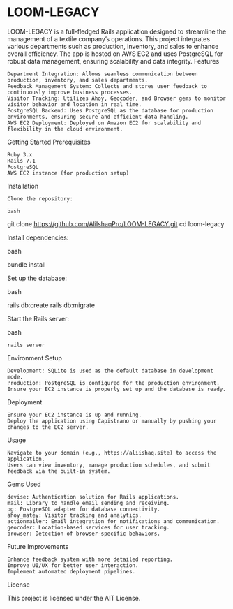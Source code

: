 # LOOM-LEGACY

LOOM-LEGACY is a full-fledged Rails application designed to streamline the management of a textile company’s operations. This project integrates various departments such as production, inventory, and sales to enhance overall efficiency. The app is hosted on AWS EC2 and uses PostgreSQL for robust data management, ensuring scalability and data integrity.
Features

    Department Integration: Allows seamless communication between production, inventory, and sales departments.
    Feedback Management System: Collects and stores user feedback to continuously improve business processes.
    Visitor Tracking: Utilizes Ahoy, Geocoder, and Browser gems to monitor visitor behavior and location in real time.
    PostgreSQL Backend: Uses PostgreSQL as the database for production environments, ensuring secure and efficient data handling.
    AWS EC2 Deployment: Deployed on Amazon EC2 for scalability and flexibility in the cloud environment.

Getting Started
Prerequisites

    Ruby 3.x
    Rails 7.1
    PostgreSQL
    AWS EC2 instance (for production setup)

Installation

    Clone the repository:

    bash

git clone https://github.com/AliIshaqPro/LOOM-LEGACY.git
cd loom-legacy

Install dependencies:

bash

bundle install

Set up the database:

bash

rails db:create
rails db:migrate

Start the Rails server:

bash

    rails server

Environment Setup

    Development: SQLite is used as the default database in development mode.
    Production: PostgreSQL is configured for the production environment. Ensure your EC2 instance is properly set up and the database is ready.

Deployment

    Ensure your EC2 instance is up and running.
    Deploy the application using Capistrano or manually by pushing your changes to the EC2 server.

Usage

    Navigate to your domain (e.g., https://aliishaq.site) to access the application.
    Users can view inventory, manage production schedules, and submit feedback via the built-in system.

Gems Used

    devise: Authentication solution for Rails applications.
    mail: Library to handle email sending and receiving.
    pg: PostgreSQL adapter for database connectivity.
    ahoy_matey: Visitor tracking and analytics.
    actionmailer: Email integration for notifications and communication.
    geocoder: Location-based services for user tracking.
    browser: Detection of browser-specific behaviors.


Future Improvements

    Enhance feedback system with more detailed reporting.
    Improve UI/UX for better user interaction.
    Implement automated deployment pipelines.

License

This project is licensed under the AIT License.

